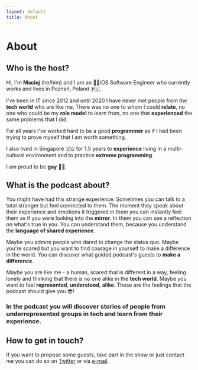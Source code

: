 ```yaml
---
layout: default
title: About
---
```


# About

## Who is the host?
Hi, I'm **Maciej** (he/him) and I am an 👨‍💻iOS Software Engineer who currently works and lives in Poznań, Poland 🇵🇱.
 
I've been in IT since 2012 and until 2020 I have never met people from the **tech world** who are like me. There was no one to whom I could **relate**, no one who could be my **role model** to learn from, no one that **experienced** the same problems that I did.
 
For all years I've worked hard to be a good **programmer** as if I had been trying to prove myself that I am worth something.
 
I also lived in Singapore 🇸🇬 for 1.5 years to **experience** living in a multi-cultural environment and to practice **extreme programming**.
 
I am proud to be **gay** 🏳️‍🌈.
 
## What is the podcast about?

You might have had this strange experience. Sometimes you can talk to a total stranger but feel connected to them. The moment they speak about their experience and emotions it triggered in them you can instantly feel them as if you were looking into the **mirror**. In them you can see a reflection on what's true in you. You can understand them, because you understand the **language of shared experience**.
 
Maybe you admire people who dared to change the status quo. Maybe you're scared but you want to find courage in yourself to make a difference in the world. You can discover what guided podcast's guests to **make a difference**.
 
Maybe you are like me - a human, scared that is different in a way, feeling lonely and thinking that there is no one alike in the **tech world**. Maybe you want to feel **represented**, **understood**, **alike**. These are the feelings that the podcast should give you 😎!

### In the podcast you will discover stories of people from underrepresented groups in tech and learn from their experience.
 
## How to get in touch?
If you want to propose some guests, take part in the show or just contact me you can do so on <a href="https://twitter.com/diverseintech">Twitter</a> or via <a href="mailto:contact@diversityin.tech">e-mail</a>.
